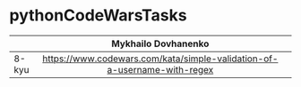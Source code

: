 # pythonCodeWarsTasks

|         |  Mykhailo Dovhanenko        |   |
| -------------- |:-------------:| -----:|
|   8-kyu | https://www.codewars.com/kata/simple-validation-of-a-username-with-regex |
